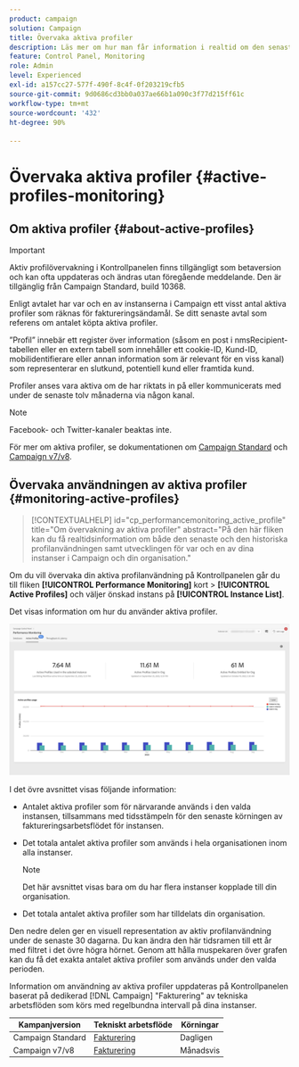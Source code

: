```yaml
---
product: campaign
solution: Campaign
title: Övervaka aktiva profiler
description: Läs mer om hur man får information i realtid om den senaste och historiska användningen gällande aktiva profiler och utvecklingen för var och en av sina instanser i Campaign.
feature: Control Panel, Monitoring
role: Admin
level: Experienced
exl-id: a157cc27-577f-490f-8c4f-0f203219cfb5
source-git-commit: 9d0686cd3bb0a037ae66b1a090c3f77d215ff61c
workflow-type: tm+mt
source-wordcount: '432'
ht-degree: 90%

---
```


# Övervaka aktiva profiler {#active-profiles-monitoring}

## Om aktiva profiler {#about-active-profiles}

>[!IMPORTANT]
>
>Aktiv profilövervakning i Kontrollpanelen finns tillgängligt som betaversion och kan ofta uppdateras och ändras utan föregående meddelande. Den är tillgänglig från Campaign Standard, build 10368.

Enligt avtalet har var och en av instanserna i Campaign ett visst antal aktiva profiler som räknas för faktureringsändamål. Se ditt senaste avtal som referens om antalet köpta aktiva profiler.

”Profil” innebär ett register över information (såsom en post i nmsRecipient-tabellen eller en extern tabell som innehåller ett cookie-ID, Kund-ID, mobilidentifierare eller annan information som är relevant för en viss kanal) som representerar en slutkund, potentiell kund eller framtida kund.

Profiler anses vara aktiva om de har riktats in på eller kommunicerats med under de senaste tolv månaderna via någon kanal.

>[!NOTE]
>
>Facebook- och Twitter-kanaler beaktas inte.

För mer om aktiva profiler, se dokumentationen om [Campaign Standard](https://experienceleague.adobe.com/docs/campaign-standard/using/profiles-and-audiences/managing-profiles/active-profiles.html?lang=sv) och [Campaign v7/v8](https://experienceleague.adobe.com/docs/campaign-classic/using/getting-started/profile-management/about-profiles.html?lang=sv#active-profiles).

## Övervaka användningen av aktiva profiler {#monitoring-active-profiles}

>[!CONTEXTUALHELP]
>id="cp_performancemonitoring_active_profile"
>title="Om övervakning av aktiva profiler"
>abstract="På den här fliken kan du få realtidsinformation om både den senaste och den historiska profilanvändningen samt utvecklingen för var och en av dina instanser i Campaign och din organisation."

Om du vill övervaka din aktiva profilanvändning på Kontrollpanelen går du till fliken **[!UICONTROL Performance Monitoring]** kort > **[!UICONTROL Active Profiles]** och väljer önskad instans på **[!UICONTROL Instance List]**.

Det visas information om hur du använder aktiva profiler.

![](assets/active-profiles-graph.png)

I det övre avsnittet visas följande information:

* Antalet aktiva profiler som för närvarande används i den valda instansen, tillsammans med tidsstämpeln för den senaste körningen av faktureringsarbetsflödet för instansen.

* Det totala antalet aktiva profiler som används i hela organisationen inom alla instanser.

  >[!NOTE]
  >
  >Det här avsnittet visas bara om du har flera instanser kopplade till din organisation.

* Det totala antalet aktiva profiler som har tilldelats din organisation.

Den nedre delen ger en visuell representation av aktiv profilanvändning under de senaste 30 dagarna. Du kan ändra den här tidsramen till ett år med filtret i det övre högra hörnet. Genom att hålla muspekaren över grafen kan du få det exakta antalet aktiva profiler som används under den valda perioden.

Information om användning av aktiva profiler uppdateras på Kontrollpanelen baserat på dedikerad [!DNL Campaign] &quot;Fakturering&quot; av tekniska arbetsflöden som körs med regelbundna intervall på dina instanser.

| Kampanjversion | Tekniskt arbetsflöde | Körningar |
|  ---  |  ---  |  ---  |
| Campaign Standard | [Fakturering](https://experienceleague.adobe.com/docs/campaign-standard/using/administrating/application-settings/technical-workflows.html?lang=sv) | Dagligen |
| Campaign v7/v8 | [Fakturering](https://experienceleague.adobe.com/docs/campaign-classic/using/automating-with-workflowsadvanced-management/about-technical-workflows.html) | Månadsvis |
